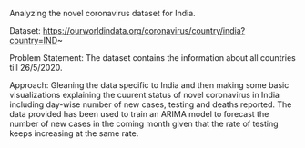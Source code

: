 Analyzing the novel coronavirus dataset for India.

Dataset: https://ourworldindata.org/coronavirus/country/india?country=IND~

Problem Statement: The dataset contains the information about all countries till 26/5/2020. 

Approach: Gleaning the data specific to India and then making some basic visualizations explaining the cuurent status of novel coronavirus
in India including day-wise number of new cases, testing and deaths reported. The data provided has been used to train an ARIMA model to 
forecast the number of new cases in the coming month given that the rate of testing keeps increasing at the same rate.
